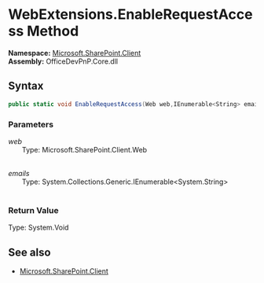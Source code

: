 # WebExtensions.EnableRequestAccess Method  
**Namespace:** [Microsoft.SharePoint.Client](Microsoft.SharePoint.Client.md)  
**Assembly:** OfficeDevPnP.Core.dll  
## Syntax
```C#
public static void EnableRequestAccess(Web web,IEnumerable<String> emails)
```
### Parameters
*web*  
&emsp;&emsp;Type: Microsoft.SharePoint.Client.Web  
&emsp;&emsp;  
  
*emails*  
&emsp;&emsp;Type: System.Collections.Generic.IEnumerable<System.String>  
&emsp;&emsp;  
  
### Return Value
Type: System.Void  

## See also
- [Microsoft.SharePoint.Client](Microsoft.SharePoint.Client.md)
